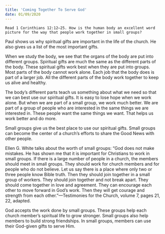 ```yaml
---
title: 'Coming Together To Serve God'
date: 01/09/2020
---
```


`Read 1 Corinthians 12:12–25. How is the human body an excellent word picture for the way that people work together in small groups?`

Paul shows us why spiritual gifts are important in the life of the church. He also gives us a list of the most important gifts.

When we study the body, we see that the organs of the body are put into different groups. Spiritual gifts are much the same as the different parts of the body. These spiritual gifts work best when they are put into groups. Most parts of the body cannot work alone. Each job that the body does is part of a larger job. All the different parts of the body work together to keep us alive and healthy.

The body’s different parts teach us something about what we need so that we can best use our spiritual gifts. It is easy to lose hope when we work alone. But when we are part of a small group, we work much better. We are part of a group of people who are interested in the same things we are interested in. These people want the same things we want. That helps us work better and do more.

Small groups give us the best place to use our spiritual gifts. Small groups can become the center of a church’s efforts to share the Good News with other people.

Ellen G. White talks about the worth of small groups: “God does not make mistakes. He has shown me that it is important for Christians to work in small groups. If there is a large number of people in a church, the members should meet in small groups. They should work for church members and for people who do not believe. Let us say there is a place where only two or three people know Bible truth. Then they should join together in a small group of workers. They should join together and not break apart. They should come together in love and agreement. They can encourage each other to move forward in God’s work. Then they will get courage and strength from each other.”—Testimonies for the Church, volume 7, pages 21, 22, adapted.

God accepts the work done by small groups. These groups help each church member’s spiritual life to grow stronger. Small groups also help members to build strong friendships. In small groups, members can use their God-given gifts to serve Him.
